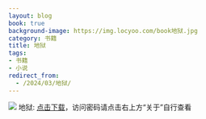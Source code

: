 ```yaml
---
layout: blog
book: true
background-image: https://img.locyoo.com/book地狱.jpg
category: 书籍
title: 地狱
tags:
- 书籍
- 小说
redirect_from:
  - /2024/03/地狱/
---
```

![](https://img.locyoo.com/book地狱.jpg)
地狱: <a name = "ref1" href="https://url18.ctfile.com/f/50983618-1418306378-426361?p=3619">点击下载</a>，访问密码请点击右上方“关于”自行查看